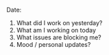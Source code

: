 Date: 
1. What did I work on yesterday?
2. What am I working on today
3. What issues are blocking me?
4. Mood / personal updates?
